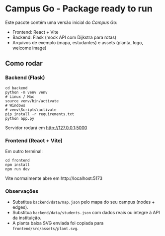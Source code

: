# Campus Go - Package ready to run

Este pacote contém uma versão inicial do *Campus Go*:
- Frontend: React + Vite
- Backend: Flask (mock API com Dijkstra para rotas)
- Arquivos de exemplo (mapa, estudantes) e assets (planta, logo, welcome image)

## Como rodar

### Backend (Flask)
```
cd backend
python -m venv venv
# Linux / Mac
source venv/bin/activate
# Windows
# venv\Scripts\activate
pip install -r requirements.txt
python app.py
```
Servidor rodará em http://127.0.0.1:5000

### Frontend (React + Vite)
Em outro terminal:
```
cd frontend
npm install
npm run dev
```
Vite normalmente abre em http://localhost:5173

### Observações
- Substitua `backend/data/map.json` pelo mapa do seu campus (nodes + edges).
- Substitua `backend/data/students.json` com dados reais ou integre à API da instituição.
- A planta baixa SVG enviada foi copiada para `frontend/src/assets/plant.svg`.
